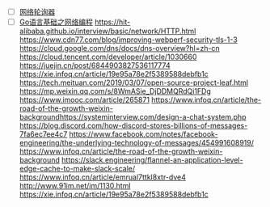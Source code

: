 - [ ] [网络轮询器](https://draveness.me/golang/docs/part3-runtime/ch06-concurrency/golang-netpoller/)
- [ ] [Go语言基础之网络编程](https://www.liwenzhou.com/posts/Go/15_socket/)
https://hit-alibaba.github.io/interview/basic/network/HTTP.html
https://www.cdn77.com/blog/improving-webperf-security-tls-1-3
https://cloud.google.com/dns/docs/dns-overview?hl=zh-cn
https://cloud.tencent.com/developer/article/1030660
https://juejin.cn/post/6844903827536117774
https://xie.infoq.cn/article/19e95a78e2f5389588debfb1c
https://tech.meituan.com/2019/03/07/open-source-project-leaf.html
https://mp.weixin.qq.com/s/8WmASie_DjDDMQRdQi1FDg
https://www.imooc.com/article/265871
https://www.infoq.cn/article/the-road-of-the-growth-weixin-backgroundhttps://systeminterview.com/design-a-chat-system.php
https://blog.discord.com/how-discord-stores-billions-of-messages-7fa6ec7ee4c7
https://www.facebook.com/notes/facebook-engineering/the-underlying-technology-of-messages/454991608919/
https://www.infoq.cn/article/the-road-of-the-growth-weixin-background
https://slack.engineering/flannel-an-application-level-edge-cache-to-make-slack-scale/
https://www.infoq.cn/article/emrual7ttkl8xtr-dve4
http://www.91im.net/im/1130.html
https://xie.infoq.cn/article/19e95a78e2f5389588debfb1c
